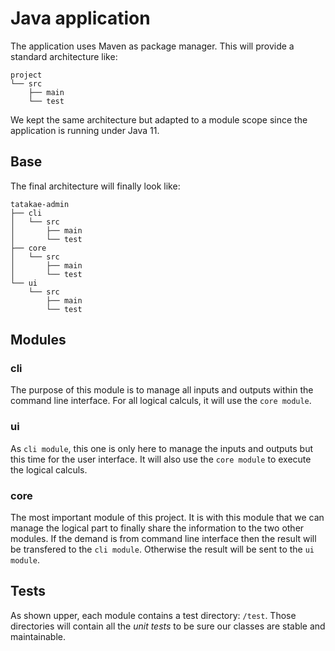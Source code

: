 # Java application
The application uses Maven as package manager. This will provide a standard architecture like: 

```
project
└── src
    ├── main
    └── test
```

We kept the same architecture but adapted to a module scope since the application is running under Java 11.

## Base
The final architecture will finally look like:

```
tatakae-admin
├── cli
│   └── src
│       ├── main
│       └── test
├── core
│   └── src
│       ├── main
│       └── test
└── ui
    └── src
        ├── main
        └── test
```

## Modules
### cli
The purpose of this module is to manage all inputs and outputs within the command line interface. For all logical calculs, it will use the `core module`.

### ui
As `cli module`, this one is only here to manage the inputs and outputs but this time for the user interface. It will also use the `core module` to execute the logical calculs.

### core
The most important module of this project. It is with this module that we can manage the logical part to finally share the information to the two other modules. If the demand is from command line interface then the result will be transfered to the `cli module`. Otherwise the result will be sent to the `ui module`.

## Tests
As shown upper, each module contains a test directory: `/test`. Those directories will contain all the *unit tests* to be sure our classes are stable and maintainable.
